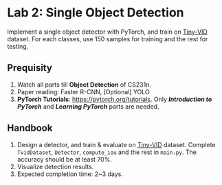 # Lab 2: Single Object Detection

Implement a single object detector with PyTorch, and train on [Tiny-VID](http://xinggangw.info/data/tiny_vid.zip) dataset.
For each classes, use 150 samples for training and the rest for testing.

## Prequisity

1. Watch all parts till **Object Detection** of CS231n.
2. Paper reading: Faster R-CNN, [Optional] YOLO
3. **PyTorch Tutorials**: <https://pytorch.org/tutorials>. Only ***Introduction to PyTorch*** and ***Learning PyTorch*** parts are needed.

## Handbook

1. Design a detector, and train & evaluate on [Tiny-VID](http://xinggangw.info/data/tiny_vid.zip) dataset. 
   Complete `TvidDataset`, `Detector`, `compute_iou` and the rest in `main.py`. 
   The accuracy should be at least 70%.
2. Visualize detection results.
3. Expected completion time: 2~3 days.
